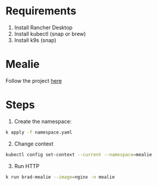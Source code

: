 # Requirements

1. Install Rancher Desktop
2. Install kubectl (snap or brew)
3. Install k9s (snap)

# Mealie

Follow the project [here](https://docs.mealie.io/)

# Steps
1. Create the namespace:
  ```sh
  k apply -f namespace.yaml
  ```
2. Change context

```sh
kubectl config set-context --current --namespace=mealie
```
3. Run HTTP
  ```sh
  k run brad-mealie --image=nginx -n mealie
  ```
